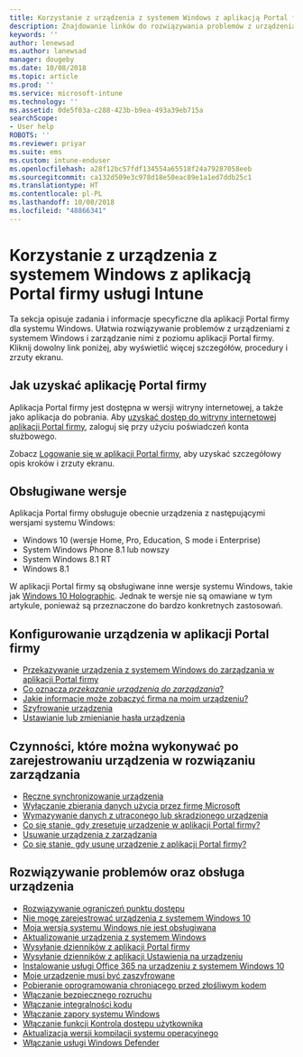 ```yaml
---
title: Korzystanie z urządzenia z systemem Windows z aplikacją Portal firmy usługi Intune | Microsoft Docs
description: Znajdowanie linków do rozwiązywania problemów z urządzeniami z systemem Windows lub zarządzania nimi w aplikacji Portal firmy
keywords: ''
author: lenewsad
ms.author: lanewsad
manager: dougeby
ms.date: 10/08/2018
ms.topic: article
ms.prod: ''
ms.service: microsoft-intune
ms.technology: ''
ms.assetid: 0de5f03a-c288-423b-b9ea-493a39eb715a
searchScope:
- User help
ROBOTS: ''
ms.reviewer: priyar
ms.suite: ems
ms.custom: intune-enduser
ms.openlocfilehash: a28f12bc57fdf134554a65518f24a79287058eeb
ms.sourcegitcommit: ca132d509e3c978d18e50eac89e1a1ed7ddb25c1
ms.translationtype: HT
ms.contentlocale: pl-PL
ms.lasthandoff: 10/08/2018
ms.locfileid: "48866341"
---
```

# <a name="using-your-windows-device-with-intune-company-portal"></a>Korzystanie z urządzenia z systemem Windows z aplikacją Portal firmy usługi Intune

Ta sekcja opisuje zadania i informacje specyficzne dla aplikacji Portal firmy dla systemu Windows. Ułatwia rozwiązywanie problemów z urządzeniami z systemem Windows i zarządzanie nimi z poziomu aplikacji Portal firmy. Kliknij dowolny link poniżej, aby wyświetlić więcej szczegółów, procedury i zrzuty ekranu.  

## <a name="how-to-get-company-portal"></a>Jak uzyskać aplikację Portal firmy
Aplikacja Portal firmy jest dostępna w wersji witryny internetowej, a także jako aplikacja do pobrania. Aby [uzyskać dostęp do witryny internetowej aplikacji Portal firmy](https://go.microsoft.com/fwlink/?linkid=2010980), zaloguj się przy użyciu poświadczeń konta służbowego.  

Zobacz [Logowanie się w aplikacji Portal firmy](https://docs.microsoft.com/intune-user-help/sign-in-to-the-company-portal), aby uzyskać szczegółowy opis kroków i zrzuty ekranu.

## <a name="supported-versions"></a>Obsługiwane wersje

Aplikacja Portal firmy obsługuje obecnie urządzenia z następującymi wersjami systemu Windows:

* Windows 10 (wersje Home, Pro, Education, S mode i Enterprise)
* System Windows Phone 8.1 lub nowszy
* System Windows 8.1 RT
* Windows 8.1

W aplikacji Portal firmy są obsługiwane inne wersje systemu Windows, takie jak [Windows 10 Holographic](https://www.microsoft.com/hololens). Jednak te wersje nie są omawiane w tym artykule, ponieważ są przeznaczone do bardzo konkretnych zastosowań.

## <a name="set-up-your-device-in-the-company-portal"></a>Konfigurowanie urządzenia w aplikacji Portal firmy
- [Przekazywanie urządzenia z systemem Windows do zarządzania w aplikacji Portal firmy](enroll-your-device-in-intune-windows.md)
- [Co oznacza *przekazanie urządzenia do zarządzania*?](what-happens-if-you-install-the-company-portal-app-and-enroll-your-device-in-intune-windows.md)
- [Jakie informacje może zobaczyć firma na moim urządzeniu?](what-info-can-your-company-see-when-you-enroll-your-device-in-intune.md)
- [Szyfrowanie urządzenia](encrypt-your-device-windows.md)
- [Ustawianie lub zmienianie hasła urządzenia](set-or-change-your-password-windows.md)

## <a name="things-you-can-do-after-your-device-is-enrolled-in-management"></a>Czynności, które można wykonywać po zarejestrowaniu urządzenia w rozwiązaniu zarządzania
- [Ręczne synchronizowanie urządzenia](sync-your-device-manually-windows.md)
- [Wyłączanie zbierania danych użycia przez firmę Microsoft](turn-off-microsoft-usage-data-collection-windows.md)
- [Wymazywanie danych z utraconego lub skradzionego urządzenia](reset-erase-your-device-cpwebsite.md)
- [Co się stanie, gdy zresetuję urządzenie w aplikacji Portal firmy?](what-happens-if-you-reset-your-device-using-the-company-portal-windows.md)
- [Usuwanie urządzenia z zarządzania](unenroll-your-device-from-intune-windows.md)
- [Co się stanie, gdy usunę urządzenie z aplikacji Portal firmy?](what-happens-if-you-unenroll-your-device-from-intune-windows.md)

## <a name="troubleshoot-and-maintain-your-device"></a>Rozwiązywanie problemów oraz obsługa urządzenia
* [Rozwiązywanie ograniczeń punktu dostępu](resolve-access-point-restrictions.md)
* [Nie mogę zarejestrować urządzenia z systemem Windows 10](troubleshoot-your-windows-10-device-windows.md)
* [Moja wersja systemu Windows nie jest obsługiwana](your-windows-version-isnt-yet-supported.md)
* [Aktualizowanie urządzenia z systemem Windows](you-need-to-update-your-windows-device.md)
* [Wysyłanie dzienników z aplikacji Portal firmy](send-logs-to-your-it-admin-cp-windows.md)
* [Wysyłanie dzienników z aplikacji Ustawienia na urządzeniu](send-logs-to-your-it-admin-settings-windows.md)
* [Instalowanie usługi Office 365 na urządzeniu z systemem Windows 10](install-office-windows.md)
* [Moje urządzenie musi być zaszyfrowane](you-need-to-enable-windows-encryption.md)
* [Pobieranie oprogramowania chroniącego przed złośliwym kodem](your-device-needs-antimalware-software.md)
* [Włączanie bezpiecznego rozruchu](you-need-to-enable-secure-boot-windows.md)
* [Włączanie integralności kodu](you-need-to-enable-code-integrity.md)
* [Włączanie zapory systemu Windows](you-need-to-enable-defender-firewall-windows.md)
* [Włączanie funkcji Kontrola dostępu użytkownika](you-need-to-enable-uac-windows.md)
* [Aktualizacja wersji kompilacji systemu operacyjnego](you-need-to-update-os-build-version-windows.md)
* [Włączanie usługi Windows Defender](turn-on-defender-windows.md)
